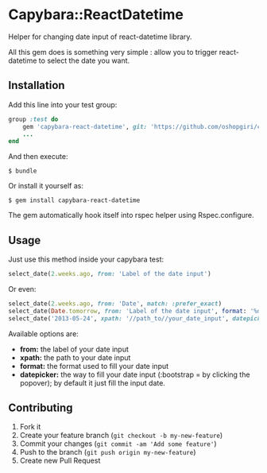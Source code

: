 # Capybara::ReactDatetime

Helper for changing date input of react-datetime library.

All this gem does is something very simple : allow you to trigger react-datetime to select the date you want.

## Installation

Add this line into your test group:

```ruby
group :test do
    gem 'capybara-react-datetime', git: 'https://github.com/oshopgiri/capybara-react-datetime.git'
    ...
end
```

And then execute:

    $ bundle

Or install it yourself as:

    $ gem install capybara-react-datetime

The gem automatically hook itself into rspec helper using Rspec.configure.

## Usage

Just use this method inside your capybara test:

```ruby
select_date(2.weeks.ago, from: 'Label of the date input')
```

Or even:

```ruby
select_date(2.weeks.ago, from: 'Date', match: :prefer_exact)
select_date(Date.tomorrow, from: 'Label of the date input', format: '%d/%m/%Y')
select_date('2013-05-24', xpath: '//path_to//your_date_input', datepicker: :bootstrap)
```

Available options are:
+ **from:** the label of your date input
+ **xpath:** the path to your date input
+ **format:** the format used to fill your date input
+ **datepicker:** the way to fill your date input (:bootstrap = by clicking the popover); by default it just fill the input date.

## Contributing

1. Fork it
2. Create your feature branch (`git checkout -b my-new-feature`)
3. Commit your changes (`git commit -am 'Add some feature'`)
4. Push to the branch (`git push origin my-new-feature`)
5. Create new Pull Request
